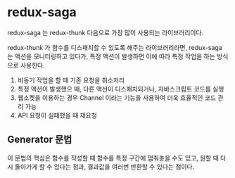 # redux-saga

redux-saga 는 redux-thunk 다음으로 가장 많이 사용되는 라이브러리이다.

redux-thunk 가 함수를 디스패치할 수 있도록 해주는 라이브러리라면, redux-saga 는 액션을 모니터링하고 있다가, 특정 액션이 발생하면 이에 따라 특정 작업을 하는 방식으로 사용한다.

1. 비동기 작업을 할 때 기존 요청을 취소처리
2. 특정 액션이 발생했으 때, 다른 액션이 디스패치되거나, 자바스크릡트 코드를 실행
3. 웹소켓을 이용하는 경우 Channel 이라는 기능을 사용하여 더욱 효율적인 코드 관리 가능
4. API 요청이 실패했을 때 재요청

## Generator 문법

이 문법의 핵심은 함수를 작성할 때 함수를 특정 구간에 멈춰놓을 수도 있고, 원할 때 다시 돌아가게 할 수 있다는 점과, 결과값을 여러번 반환할 수 있다는 점이다.

